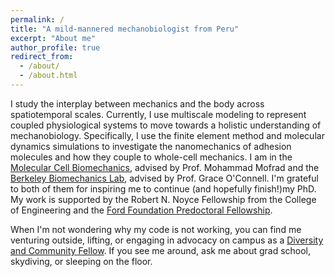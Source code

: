 ```yaml
---
permalink: /
title: "A mild-mannered mechanobiologist from Peru"
excerpt: "About me"
author_profile: true
redirect_from: 
  - /about/
  - /about.html
---
```


I study the interplay between mechanics and the body across spatiotemporal scales. Currently, I use multiscale modeling to represent coupled physiological systems to move towards a holistic understanding of mechanobiology. Specifically, I use the finite element method and molecular dynamics simulations to investigate the nanomechanics of adhesion molecules and how they couple to whole-cell mechanics. I am in the [Molecular Cell Biomechanics](biomechanics.berkeley.edu), advised by Prof. Mohammad Mofrad and the [Berkeley Biomechanics Lab](oconnell.berkeley.edu), advised by Prof. Grace O'Connell. I'm grateful to both of them for inspiring me to continue (and hopefully finish!)my PhD. My work is supported by the Robert N. Noyce Fellowship from the College of Engineering and the [Ford Foundation Predoctoral Fellowship](https://sites.nationalacademies.org/PGA/FordFellowships/PGA_171962).

When I'm not wondering why my code is not working, you can find me venturing outside, lifting, or engaging in advocacy on campus as a [Diversity and Community Fellow](https://grad.berkeley.edu/graduate-diversity/contact-ogd/diversity-and-community-fellows/). If you see me around, ask me about grad school, skydiving, or sleeping on the floor. 